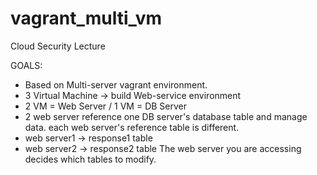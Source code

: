 # vagrant_multi_vm
Cloud Security Lecture

GOALS:
- Based on Multi-server vagrant environment.
- 3 Virtual Machine -> build Web-service environment
- 2 VM = Web Server / 1 VM = DB Server
- 2 web server reference one DB server's database table and manage data. each web server's reference table is different.
 - web server1 -> response1 table
 - web server2 -> response2 table
 The web server you are accessing decides which tables to modify.
